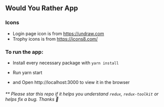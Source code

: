 ## Would You Rather App

### Icons

- Login page icon is from https://undraw.com
- Trophy icons is from https://icons8.com/

### To run the app:

- Install every necessary package with `yarn install`

- Run yarn start

- and Open http://localhost:3000 to view it in the browser


###### ** Please star this repo if it helps you understand `redux`, `redux-toolkit` or helps fix a bug. Thanks 💖
